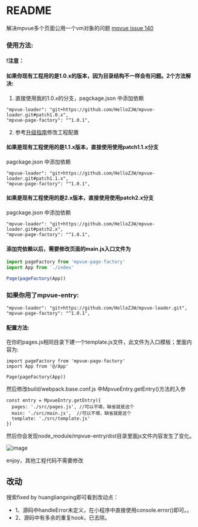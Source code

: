 README
===========================
解决mpvue多个页面公用一个vm对象的问题 [mpvue issue 140](https://github.com/Meituan-Dianping/mpvue/issues/140)

### 使用方法:

#### !注意：
#### 如果你现有工程用的是1.0.x的版本，因为目录结构不一样会有问题。2个方法解决:

1. 直接使用我的1.0.x的分支，pagckage.json 中添加依赖

```
"mpvue-loader": "git+https://github.com/HelloZJW/mpvue-loader.git#patch1.0.x",
"mpvue-page-factory": "^1.0.1",
```
2. 参考[升级指南](http://mpvue.com/change-log/2018.7.24/)修改工程配置


#### 如果是现有工程使用的是1.1.x版本，直接使用使用patch1.1.x分支

pagckage.json 中添加依赖
```
"mpvue-loader": "git+https://github.com/HelloZJW/mpvue-loader.git#patch1.1.x",
"mpvue-page-factory": "^1.0.1",
```

#### 如果是现有工程使用的是2.x版本，直接使用使用patch2.x分支

pagckage.json 中添加依赖
```
"mpvue-loader": "git+https://github.com/HelloZJW/mpvue-loader.git#patch2.x",
"mpvue-page-factory": "^1.0.1",
```

#### 添加完依赖以后，需要修改页面的main.js入口文件为
 ```javascript
import pageFactory from 'mpvue-page-factory'
import App from './index'

Page(pageFactory(App))
```

### 如果你用了mpvue-entry:

```
"mpvue-loader": "git+https://github.com/HelloZJW/mpvue-loader.git",
"mpvue-page-factory": "^1.0.1",
```
#### 配置方法:
在你的pages.js相同目录下建一个template.js文件，此文件为入口模板；里面内容为:
```
import pageFactory from 'mpvue-page-factory'
import App from '@/App'

Page(pageFactory(App))
```
然后修改build/webpack.base.conf.js 中MpvueEntry.getEntry()方法的入参
```
const entry = MpvueEntry.getEntry({
  pages: './src/pages.js', //可以不填，缺省就是这个
  main: './src/main.js',  //可以不填，缺省就是这个
  template: './src/template.js'
})
```
然后你会发现node_module/mpvue-entry/dist目录里面js文件内容发生了变化。

![image](https://user-images.githubusercontent.com/8361397/45264454-43671a00-b46f-11e8-8b4f-ecfd534a4755.png)

enjoy，其他工程代码不需要修改


## 改动
搜索fixed by huangliangxing即可看到改动点：

+ 1、源码中handleError未定义，在小程序中直接使用console.error()即可。。
+ 2、源码中有多余的重复hook，已去除。
